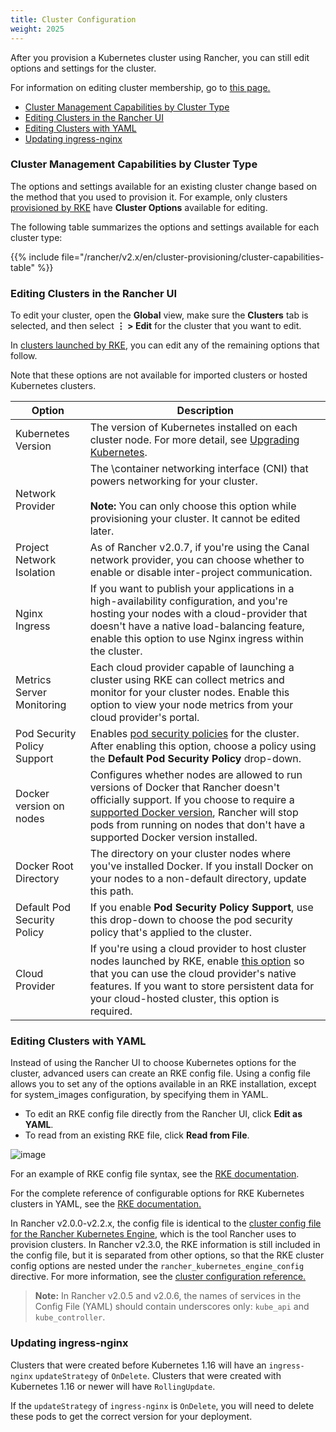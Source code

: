 ```yaml
---
title: Cluster Configuration
weight: 2025
---
```


After you provision a Kubernetes cluster using Rancher, you can still edit options and settings for the cluster.

For information on editing cluster membership, go to [this page.]({{<baseurl>}}/rancher/v2.x/en/cluster-admin/cluster-access/cluster-members)

- [Cluster Management Capabilities by Cluster Type](#cluster-management-capabilities-by-cluster-type)
- [Editing Clusters in the Rancher UI](#editing-clusters-in-the-rancher-ui)
- [Editing Clusters with YAML](#editing-clusters-with-yaml)
- [Updating ingress-nginx](#updating-ingress-nginx)

### Cluster Management Capabilities by Cluster Type

The options and settings available for an existing cluster change based on the method that you used to provision it. For example, only clusters [provisioned by RKE]({{<baseurl>}}/rancher/v2.x/en/cluster-provisioning/rke-clusters/) have **Cluster Options** available for editing.

The following table summarizes the options and settings available for each cluster type:

{{% include file="/rancher/v2.x/en/cluster-provisioning/cluster-capabilities-table" %}}

### Editing Clusters in the Rancher UI

To edit your cluster, open the **Global** view, make sure the **Clusters** tab is selected, and then select **&#8942; > Edit** for the cluster that you want to edit.

In [clusters launched by RKE]({{<baseurl>}}/rancher/v2.x/en/cluster-provisioning/rke-clusters/), you can edit any of the remaining options that follow.

Note that these options are not available for imported clusters or hosted Kubernetes clusters.

Option | Description |
---------|----------|
 Kubernetes Version | The version of Kubernetes installed on each cluster node. For more detail, see [Upgrading Kubernetes]({{<baseurl>}}/rancher/v2.x/en/cluster-admin/upgrading-kubernetes). |
 Network Provider | The \container networking interface (CNI) that powers networking for your cluster.<br/><br/>**Note:** You can only choose this option while provisioning your cluster. It cannot be edited later. |
 Project Network Isolation | As of Rancher v2.0.7, if you're using the Canal network provider, you can choose whether to enable or disable inter-project communication. |
 Nginx Ingress | If you want to publish your applications in a high-availability configuration, and you're hosting your nodes with a cloud-provider that doesn't have a native load-balancing feature, enable this option to use Nginx ingress within the cluster. |
 Metrics Server Monitoring | Each cloud provider capable of launching a cluster using RKE can collect metrics and monitor for your cluster nodes. Enable this option to view your node metrics from your cloud provider's portal. |
 Pod Security Policy Support | Enables [pod security policies]({{<baseurl>}}/rancher/v2.x/en/admin-settings/pod-security-policies/) for the cluster. After enabling this option, choose a policy using the **Default Pod Security Policy** drop-down. |
 Docker version on nodes | Configures whether nodes are allowed to run versions of Docker that Rancher doesn't officially support. If you choose to require a [supported Docker version]({{<baseurl>}}/rancher/v2.x/en/installation/options/rke-add-on/layer-7-lb/), Rancher will stop pods from running on nodes that don't have a supported Docker version installed. |
 Docker Root Directory | The directory on your cluster nodes where you've installed Docker. If you install Docker on your nodes to a non-default directory, update this path. |
 Default Pod Security Policy | If you enable **Pod Security Policy Support**, use this drop-down to choose the pod security policy that's applied to the cluster. |
 Cloud Provider | If you're using a cloud provider to host cluster nodes launched by RKE, enable [this option]({{<baseurl>}}/rancher/v2.x/en/cluster-provisioning/rke-clusters/options/cloud-providers/) so that you can use the cloud provider's native features. If you want to store persistent data for your cloud-hosted cluster, this option is required.  |

### Editing Clusters with YAML

Instead of using the Rancher UI to choose Kubernetes options for the cluster, advanced users can create an RKE config file. Using a config file allows you to set any of the options available in an RKE installation, except for system_images configuration, by specifying them in YAML.

- To edit an RKE config file directly from the Rancher UI, click **Edit as YAML**.
- To read from an existing RKE file, click **Read from File**.

![image]({{<baseurl>}}/img/rancher/cluster-options-yaml.png)

For an example of RKE config file syntax, see the [RKE documentation]({{<baseurl>}}/rke/latest/en/example-yamls/).

For the complete reference of configurable options for RKE Kubernetes clusters in YAML, see the [RKE documentation.]({{<baseurl>}}/rke/latest/en/config-options/)

In Rancher v2.0.0-v2.2.x, the config file is identical to the  [cluster config file for the Rancher Kubernetes Engine]({{<baseurl>}}/rke/latest/en/config-options/), which is the tool Rancher uses to provision clusters. In Rancher v2.3.0, the RKE information is still included in the config file, but it is separated from other options, so that the RKE cluster config options are nested under the `rancher_kubernetes_engine_config` directive. For more information, see the [cluster configuration reference.]({{<baseurl>}}/rancher/v2.x/en/cluster-provisioning/rke-clusters/options)

>**Note:** In Rancher v2.0.5 and v2.0.6, the names of services in the Config File (YAML) should contain underscores only: `kube_api` and `kube_controller`.




### Updating ingress-nginx

Clusters that were created before Kubernetes 1.16 will have an `ingress-nginx` `updateStrategy` of `OnDelete`. Clusters that were created with Kubernetes 1.16 or newer will have `RollingUpdate`.

If the `updateStrategy` of `ingress-nginx` is `OnDelete`, you will need to delete these pods to get the correct version for your deployment.
